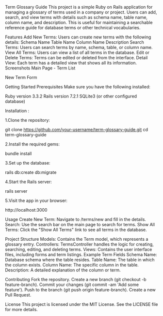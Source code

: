 Term Glossary Guide
This project is a simple Ruby on Rails application for managing a glossary of terms used in a company or project. Users can add, search, and view terms with details such as schema name, table name, column name, and description. This is useful for maintaining a searchable reference guide for database terms or other technical vocabularies.

Features
Add New Terms: Users can create new terms with the following details:
Schema Name
Table Name
Column Name
Description
Search Terms: Users can search terms by name, schema, table, or column name.
View All Terms: Users can view a list of all terms in the database.
Edit or Delete Terms: Terms can be edited or deleted from the interface.
Detail View: Each term has a detailed view that shows all its information.
Screenshots
Main Page - Term List

New Term Form

Getting Started
Prerequisites
Make sure you have the following installed:

Ruby version 3.3.2
Rails version 7.2.1
SQLite3 (or other configured database)

Installation :

1.Clone the repository:

git clone https://github.com/your-username/term-glossary-guide.git
cd term-glossary-guide

2.Install the required gems:

bundle install

3.Set up the database:

rails db:create db:migrate

4.Start the Rails server:

rails server

5.Visit the app in your browser:

http://localhost:3000

Usage
Create New Term: Navigate to /terms/new and fill in the details.
Search: Use the search bar on the main page to search for terms.
Show All Terms: Click the "Show All Terms" link to see all terms in the database.

Project Structure
Models: Contains the Term model, which represents a glossary entry.
Controllers: TermsController handles the logic for creating, searching, editing, and deleting terms.
Views: Contains the user interface files, including forms and term listings.
Example Term Fields
Schema Name: Database schema where the table resides.
Table Name: The table in which the column exists.
Column Name: The specific column in the table.
Description: A detailed explanation of the column or term.

Contributing
Fork the repository.
Create a new branch (git checkout -b feature-branch).
Commit your changes (git commit -am 'Add some feature').
Push to the branch (git push origin feature-branch).
Create a new Pull Request.

License
This project is licensed under the MIT License. See the LICENSE file for more details.




